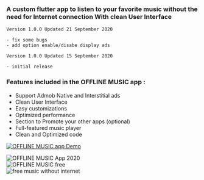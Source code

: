 ### A custom flutter app to listen to your favorite music without the need for Internet connection With clean User Interface

    Version 1.0.0 Updated 21 September 2020

    - fix some bugs 
    - add option enable/disabe display ads

    Version 1.0.0 Updated 15 September 2020

    - initial release
    
      

### Features included in the OFFLINE MUSIC app :

*   Support Admob Native and Interstitial ads
*   Clean User Interface
*   Easy customizations
*   Optimized performance
*   Section to Promote your other apps (optional)
*   Full-featured music player
*   Clean and Optimized code

[![OFFLINE MUSIC app Demo](https://i.imgur.com/F3INCfl.png)  
](http://www.mediafire.com/file/xthz39n0cl8oonr/music_offline_1.0.0.apk/file)

![OFFLINE MUSIC App 2020](https://i.imgur.com/l4jjcoJ.png)  
![OFFLINE MUSIC free](https://i.imgur.com/OujgRni.png)  
![free music without internet](https://i.imgur.com/fgeFwGF.png)

